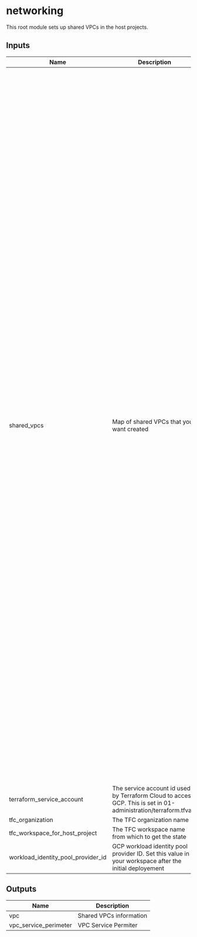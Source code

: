# networking
This root module sets up shared VPCs in the host projects.

## Inputs

| Name | Description | Type | Default | Required |
|------|-------------|------|---------|:-----:|
| shared\_vpcs | Map of shared VPCs that you want created | <pre>map(object({<br>    host_project                           = string<br>    private_service_cidr                   = string // CIDR range for private service networking. Used for Cloud SQL and other managed services in the Shared Vpc.<br>    private_service_connect_ip             = string //The internal IP to be used as the private service connect endpoint in the Shared VPC<br>    subnets                                = list(map(string))<br>    domain                                 = string // The DNS name of peering managed zone, for instance 'example.com.'. Must end with a period.<br>    routing_mode                           = optional(string, "GLOBAL")<br>    secondary_ranges                       = optional(map(list(object({ range_name = string, ip_cidr_range = string }))), {})<br>    routes                                 = optional(list(map(string)), [])<br>    delete_default_internet_gateway_routes = optional(bool, false)<br>    mtu                                    = optional(number, 0)<br>    firewall_enable_logging                = optional(bool, false)<br>    allow_all_egress_ranges                = optional(list(string), []) // List of ranges to allow all egress traffic to<br>    allow_all_ingress_ranges               = optional(list(string), []) // List of ranges to allow all ingress traffic from<br>    dns_enable_inbound_forwarding          = optional(bool, true)<br>    dns_enable_logging                     = optional(bool, true)<br>    access_context_manager_policy_name     = optional(string, null)<br>    egress_policies = optional(list(object({<br>      from = any,<br>      to   = any,<br>    })), [])<br>    ingress_policies = optional(list(object({<br>      from = any,<br>      to   = any,<br>    })), [])<br>    restricted_services = optional(list(string), [])<br>    vpc_access_members  = optional(list(string), [])<br><br>    # Type: list(object), with fields:<br>    # - name (string, required): Name of the NAT.<br>    # - nat_ip_allocate_option (string, optional): How external IPs should be allocated for this NAT. Defaults to MANUAL_ONLY if nat_ips are set, else AUTO_ONLY.<br>    # - source_subnetwork_ip_ranges_to_nat (string, optional): How NAT should be configured per Subnetwork. Defaults to ALL_SUBNETWORKS_ALL_IP_RANGES.<br>    # - nat_ips (list(number), optional): Self-links of NAT IPs.<br>    # - min_ports_per_vm (number, optional): Minimum number of ports allocated to a VM from this NAT.<br>    # - max_ports_per_vm (number, optional): Maximum number of ports allocated to a VM from this NAT. This field can only be set when enableDynamicPortAllocation is enabled.<br>    # - udp_idle_timeout_sec (number, optional): Timeout (in seconds) for UDP connections. Defaults to 30s if not set.<br>    # - icmp_idle_timeout_sec (number, optional): Timeout (in seconds) for ICMP connections. Defaults to 30s if not set.<br>    # - tcp_established_idle_timeout_sec (number, optional): Timeout (in seconds) for TCP established connections. Defaults to 1200s if not set.<br>    # - tcp_transitory_idle_timeout_sec (number, optional): Timeout (in seconds) for TCP transitory connections. Defaults to 30s if not set.<br>    # - log_config (object, optional):<br>    #    - filter: Specifies the desired filtering of logs on this NAT. Defaults to "ALL".<br>    # - subnetworks (list(objects), optional):<br>    #   - name (string, required): subnetwork name to NAT.<br>    #   - source_ip_ranges_to_nat (string, required): List of options for which source IPs in the subnetwork should have NAT enabled.<br>    #   - secondary_ip_range_names (string, optional): List of the secondary ranges of the subnetwork that are allowed to use NAT.<br>    nats = optional(map(object({<br>      region                             = string<br>      nat_ip_allocate_option             = optional(string, "AUTO_ONLY")<br>      source_subnetwork_ip_ranges_to_nat = optional(string, "ALL_SUBNETWORKS_ALL_IP_RANGES")<br>      nat_ips                            = optional(list(string), [])<br>      min_ports_per_vm                   = optional(number, 0)<br>      max_ports_per_vm                   = optional(number, 0)<br>      udp_idle_timeout_sec               = optional(number, 30)<br>      icmp_idle_timeout_sec              = optional(number, 30)<br>      tcp_established_idle_timeout_sec   = optional(number, 1200)<br>      tcp_transitory_idle_timeout_sec    = optional(number, 30)<br>      log_config = optional(object({<br>        enable = optional(bool, false)<br>        filter = optional(string, "ALL")<br>      }), {})<br>      subnetworks = optional(list(object({<br>        name                     = string<br>        source_ip_ranges_to_nat  = list(string)<br>        secondary_ip_range_names = optional(list(string), [])<br>      })), [])<br>    })), {})<br>  }))<br></pre> | n/a | yes |
| terraform\_service\_account | The service account id used by Terraform Cloud to access GCP. This is set in 01-administration/terraform.tfvars | `any` | n/a | yes |
| tfc\_organization | The TFC organization name | `any` | n/a | yes |
| tfc\_workspace\_for\_host\_project | The TFC workspace name from which to get the state | `any` | n/a | yes |
| workload\_identity\_pool\_provider\_id | GCP workload identity pool provider ID. Set this value in your workspace after the initial deployement | `string` | n/a | yes |

## Outputs

| Name | Description |
|------|-------------|
| vpc | Shared VPCs information |
| vpc\_service\_perimeter | VPC Service Permiter |
